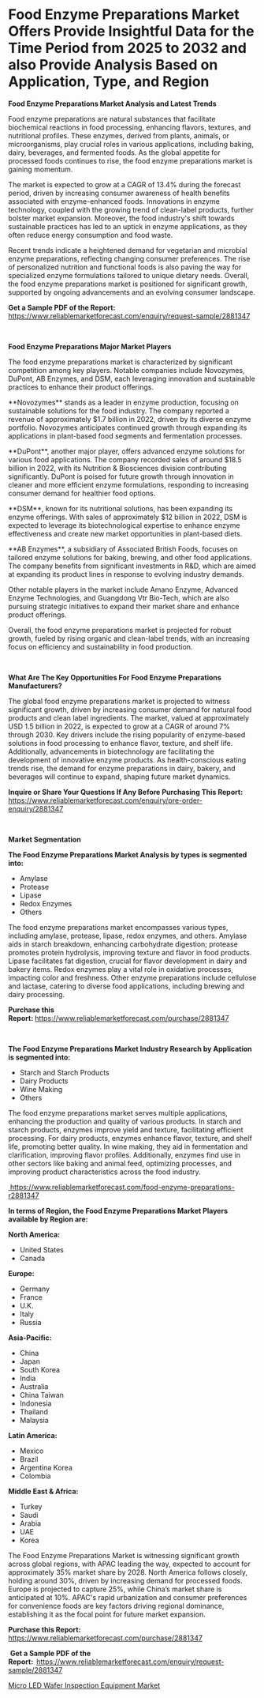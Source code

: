 <p><h1>Food Enzyme Preparations Market Offers Provide Insightful Data for the Time Period from 2025 to 2032 and also Provide Analysis Based on Application, Type, and Region</h1></p><p><strong>Food Enzyme Preparations Market Analysis and Latest Trends</strong></p>
<p><p>Food enzyme preparations are natural substances that facilitate biochemical reactions in food processing, enhancing flavors, textures, and nutritional profiles. These enzymes, derived from plants, animals, or microorganisms, play crucial roles in various applications, including baking, dairy, beverages, and fermented foods. As the global appetite for processed foods continues to rise, the food enzyme preparations market is gaining momentum.</p><p>The market is expected to grow at a CAGR of 13.4% during the forecast period, driven by increasing consumer awareness of health benefits associated with enzyme-enhanced foods. Innovations in enzyme technology, coupled with the growing trend of clean-label products, further bolster market expansion. Moreover, the food industry's shift towards sustainable practices has led to an uptick in enzyme applications, as they often reduce energy consumption and food waste.</p><p>Recent trends indicate a heightened demand for vegetarian and microbial enzyme preparations, reflecting changing consumer preferences. The rise of personalized nutrition and functional foods is also paving the way for specialized enzyme formulations tailored to unique dietary needs. Overall, the food enzyme preparations market is positioned for significant growth, supported by ongoing advancements and an evolving consumer landscape.</p></p>
<p><strong>Get a Sample PDF of the Report:&nbsp;</strong> <a href="https://www.reliablemarketforecast.com/enquiry/request-sample/2881347?utm_campaign=2780&utm_medium=2&utm_source=Github&utm_content=ia&utm_term=12032025&utm_id=food-enzyme-preparations">https://www.reliablemarketforecast.com/enquiry/request-sample/2881347</a></p>
<p>&nbsp;</p>
<p><strong>Food Enzyme Preparations Major Market Players</strong></p>
<p><p>The food enzyme preparations market is characterized by significant competition among key players. Notable companies include Novozymes, DuPont, AB Enzymes, and DSM, each leveraging innovation and sustainable practices to enhance their product offerings. </p><p>**Novozymes** stands as a leader in enzyme production, focusing on sustainable solutions for the food industry. The company reported a revenue of approximately $1.7 billion in 2022, driven by its diverse enzyme portfolio. Novozymes anticipates continued growth through expanding its applications in plant-based food segments and fermentation processes.</p><p>**DuPont**, another major player, offers advanced enzyme solutions for various food applications. The company recorded sales of around $18.5 billion in 2022, with its Nutrition & Biosciences division contributing significantly. DuPont is poised for future growth through innovation in cleaner and more efficient enzyme formulations, responding to increasing consumer demand for healthier food options.</p><p>**DSM**, known for its nutritional solutions, has been expanding its enzyme offerings. With sales of approximately $12 billion in 2022, DSM is expected to leverage its biotechnological expertise to enhance enzyme effectiveness and create new market opportunities in plant-based diets.</p><p>**AB Enzymes**, a subsidiary of Associated British Foods, focuses on tailored enzyme solutions for baking, brewing, and other food applications. The company benefits from significant investments in R&D, which are aimed at expanding its product lines in response to evolving industry demands.</p><p>Other notable players in the market include Amano Enzyme, Advanced Enzyme Technologies, and Guangdong Vtr Bio-Tech, which are also pursuing strategic initiatives to expand their market share and enhance product offerings.</p><p>Overall, the food enzyme preparations market is projected for robust growth, fueled by rising organic and clean-label trends, with an increasing focus on efficiency and sustainability in food production.</p></p>
<p>&nbsp;</p>
<p><strong>What Are The Key Opportunities For Food Enzyme Preparations Manufacturers?</strong></p>
<p><p>The global food enzyme preparations market is projected to witness significant growth, driven by increasing consumer demand for natural food products and clean label ingredients. The market, valued at approximately USD 1.5 billion in 2022, is expected to grow at a CAGR of around 7% through 2030. Key drivers include the rising popularity of enzyme-based solutions in food processing to enhance flavor, texture, and shelf life. Additionally, advancements in biotechnology are facilitating the development of innovative enzyme products. As health-conscious eating trends rise, the demand for enzyme preparations in dairy, bakery, and beverages will continue to expand, shaping future market dynamics.</p></p>
<p><strong>Inquire or Share Your Questions If Any Before Purchasing This Report:</strong> <a href="https://www.reliablemarketforecast.com/enquiry/pre-order-enquiry/2881347?utm_campaign=2780&utm_medium=2&utm_source=Github&utm_content=ia&utm_term=12032025&utm_id=food-enzyme-preparations">https://www.reliablemarketforecast.com/enquiry/pre-order-enquiry/2881347</a></p>
<p>&nbsp;</p>
<p><strong>Market Segmentation</strong></p>
<p><strong>The Food Enzyme Preparations Market Analysis by types is segmented into:</strong></p>
<p><ul><li>Amylase</li><li>Protease</li><li>Lipase</li><li>Redox Enzymes</li><li>Others</li></ul></p>
<p><p>The food enzyme preparations market encompasses various types, including amylase, protease, lipase, redox enzymes, and others. Amylase aids in starch breakdown, enhancing carbohydrate digestion; protease promotes protein hydrolysis, improving texture and flavor in food products. Lipase facilitates fat digestion, crucial for flavor development in dairy and bakery items. Redox enzymes play a vital role in oxidative processes, impacting color and freshness. Other enzyme preparations include cellulose and lactase, catering to diverse food applications, including brewing and dairy processing.</p></p>
<p><strong>Purchase this Report:&nbsp;</strong><a href="https://www.reliablemarketforecast.com/purchase/2881347?utm_campaign=2780&utm_medium=2&utm_source=Github&utm_content=ia&utm_term=12032025&utm_id=food-enzyme-preparations">https://www.reliablemarketforecast.com/purchase/2881347</a></p>
<p>&nbsp;</p>
<p><strong>The Food Enzyme Preparations Market Industry Research by Application is segmented into:</strong></p>
<p><ul><li>Starch and Starch Products</li><li>Dairy Products</li><li>Wine Making</li><li>Others</li></ul></p>
<p><p>The food enzyme preparations market serves multiple applications, enhancing the production and quality of various products. In starch and starch products, enzymes improve yield and texture, facilitating efficient processing. For dairy products, enzymes enhance flavor, texture, and shelf life, promoting better quality. In wine making, they aid in fermentation and clarification, improving flavor profiles. Additionally, enzymes find use in other sectors like baking and animal feed, optimizing processes, and improving product characteristics across the food industry.</p></p>
<p><a href="https://www.reliablemarketforecast.com/food-enzyme-preparations-r2881347?utm_campaign=2780&utm_medium=2&utm_source=Github&utm_content=ia&utm_term=12032025&utm_id=food-enzyme-preparations">&nbsp;https://www.reliablemarketforecast.com/food-enzyme-preparations-r2881347</a></p>
<p><strong>In terms of Region, the Food Enzyme Preparations Market Players available by Region are:</strong></p>
<p>
    <p> <strong> North America: </strong>
        <ul>
            <li>United States</li>
            <li>Canada</li>
        </ul>
        </p> 
    <p> <strong> Europe: </strong>
        <ul>
            <li>Germany</li>
            <li>France</li>
            <li>U.K.</li>
            <li>Italy</li>
            <li>Russia</li>
        </ul>
        </p> 
    <p> <strong> Asia-Pacific: </strong>
        <ul>
            <li>China</li>
            <li>Japan</li>
            <li>South Korea</li>
            <li>India</li>
            <li>Australia</li>
            <li>China Taiwan</li>
            <li>Indonesia</li>
            <li>Thailand</li>
            <li>Malaysia</li>
        </ul>
        </p> 
    <p> <strong> Latin America: </strong>
        <ul>
            <li>Mexico</li>
            <li>Brazil</li>
            <li>Argentina Korea</li>
            <li>Colombia</li>
        </ul>
        </p> 
    <p> <strong> Middle East & Africa: </strong>
        <ul>
            <li>Turkey</li>
            <li>Saudi</li>
            <li>Arabia</li>
            <li>UAE</li>
            <li>Korea</li>
        </ul>
    </p>
    </p>
<p><p>The Food Enzyme Preparations Market is witnessing significant growth across global regions, with APAC leading the way, expected to account for approximately 35% market share by 2028. North America follows closely, holding around 30%, driven by increasing demand for processed foods. Europe is projected to capture 25%, while China’s market share is anticipated at 10%. APAC's rapid urbanization and consumer preferences for convenience foods are key factors driving regional dominance, establishing it as the focal point for future market expansion.</p></p>
<p><strong>Purchase this Report: </strong><a href="https://www.reliablemarketforecast.com/purchase/2881347?utm_campaign=2780&utm_medium=2&utm_source=Github&utm_content=ia&utm_term=12032025&utm_id=food-enzyme-preparations">https://www.reliablemarketforecast.com/purchase/2881347</a></p>
<p>&nbsp;<strong>Get a Sample PDF of the Report:&nbsp;&nbsp;</strong><a href="https://www.reliablemarketforecast.com/enquiry/request-sample/2881347?utm_campaign=2780&utm_medium=2&utm_source=Github&utm_content=ia&utm_term=12032025&utm_id=food-enzyme-preparations">https://www.reliablemarketforecast.com/enquiry/request-sample/2881347</a></p>
<p><strong></strong></p>
<p><p><a href="https://github.com/arvelm4nthig/Market-Research-Report-List-1/blob/main/micro-led-wafer-inspection-equipment-market.md?utm_campaign=2780&utm_medium=2&utm_source=Github&utm_content=ia&utm_term=12032025&utm_id=food-enzyme-preparations">Micro LED Wafer Inspection Equipment Market</a></p></p>
